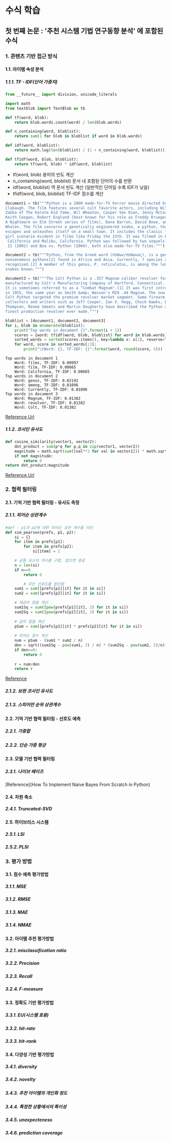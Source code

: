 # 수식 학습
## 첫 번째 논문 : '추천 시스템 기법 연구동향 분석' 에 포함된 수식

### 1. 콘텐츠 기반 접근 방식

#### 1.1. 아이템 속성 분석

##### 1.1.1. TF - IDF(단어 가중치)
```python
from __future__ import division, unicode_literals

import math
from textblob import TextBlob as tb

def tf(word, blob):
    return blob.words.count(word) / len(blob.words)

def n_containing(word, bloblist):
    return sum(1 for blob in bloblist if word in blob.words)

def idf(word, bloblist):
    return math.log(len(bloblist) / (1 + n_containing(word, bloblist)))

def tfidf(word, blob, bloblist):
    return tf(word, blob) * idf(word, bloblist)
```
+ tf(word, blob) 용어의 빈도 계산
+ n_containing(word, bloblist) 문서 내 포함된 단어의 수를 반환
+ idf(word, bloblist) 역 문서 빈도 계산 (일반적인 단어일 수록 IDF가 낮음)
+ tfidf(word, blob, bloblist) TF-IDF 점수를 계산

```python
document1 = tb("""Python is a 2000 made-for-TV horror movie directed by Richard
Clabaugh. The film features several cult favorite actors, including William
Zabka of The Karate Kid fame, Wil Wheaton, Casper Van Dien, Jenny McCarthy,
Keith Coogan, Robert Englund (best known for his role as Freddy Krueger in the
A Nightmare on Elm Street series of films), Dana Barron, David Bowe, and Sean
Whalen. The film concerns a genetically engineered snake, a python, that
escapes and unleashes itself on a small town. It includes the classic final
girl scenario evident in films like Friday the 13th. It was filmed in Los Angeles,
 California and Malibu, California. Python was followed by two sequels: Python
 II (2002) and Boa vs. Python (2004), both also made-for-TV films.""")

document2 = tb("""Python, from the Greek word (πύθων/πύθωνας), is a genus of
nonvenomous pythons[2] found in Africa and Asia. Currently, 7 species are
recognised.[2] A member of this genus, P. reticulatus, is among the longest
snakes known.""")

document3 = tb("""The Colt Python is a .357 Magnum caliber revolver formerly
manufactured by Colt's Manufacturing Company of Hartford, Connecticut.
It is sometimes referred to as a "Combat Magnum".[1] It was first introduced
in 1955, the same year as Smith &amp; Wesson's M29 .44 Magnum. The now discontinued
Colt Python targeted the premium revolver market segment. Some firearm
collectors and writers such as Jeff Cooper, Ian V. Hogg, Chuck Hawks, Leroy
Thompson, Renee Smeets and Martin Dougherty have described the Python as the
finest production revolver ever made.""")

bloblist = [document1, document2, document3]
for i, blob in enumerate(bloblist):
    print("Top words in document {}".format(i + 1))
    scores = {word: tfidf(word, blob, bloblist) for word in blob.words}
    sorted_words = sorted(scores.items(), key=lambda x: x[1], reverse=True)
    for word, score in sorted_words[:3]:
        print("\tWord: {}, TF-IDF: {}".format(word, round(score, 5)))
```
~~~
Top words in document 1
    Word: films, TF-IDF: 0.00997
    Word: film, TF-IDF: 0.00665
    Word: California, TF-IDF: 0.00665
Top words in document 2
    Word: genus, TF-IDF: 0.02192
    Word: among, TF-IDF: 0.01096
    Word: Currently, TF-IDF: 0.01096
Top words in document 3
    Word: Magnum, TF-IDF: 0.01382
    Word: revolver, TF-IDF: 0.01382
    Word: Colt, TF-IDF: 0.01382
~~~
[Reference Url](http://stevenloria.com/finding-important-words-in-a-document-using-tf-idf/)  

##### 1.1.2. 코사인 유사도
```python
def cosine_similarity(vector1, vector2):
    dot_product = sum(p*q for p,q in zip(vector1, vector2))
    magnitude = math.sqrt(sum([val**2 for val in vector1])) * math.sqrt(sum([val**2 for val in vector2]))
    if not magnitude:
        return 0
return dot_product/magnitude
```
[Reference Url](http://billchambers.me/tutorials/2014/12/22/cosine-similarity-explained-in-python.html)  
### 2. 협력 필터링

#### 2.1. 기억 기반 협력 필터링 - 유사도 측정

##### 2.1.1. 피어슨 상관계수
```python
#def - p1과 p2에 대한 피어슨 상관 계수를 리턴
def sim_pearson(prefs, p1, p2):
	si = {}
	for item in prefs[p1]:
		for item in prefs[p2]: 
			si[item] = 1

	# 공통 요소의 개수를 구함, 없으면 종료
	n = len(si)
	if n==0 
		return 0

		# 모든 선호도를 합산함
	sum1 = sum([prefs[p1][it] for it in si])
	sum2 = sum([prefs[p2][it] for it in si])

	# 제곱의 합을 계산
	sum1Sq = sum([pow(prefs[p1][it], 2) for it in si])
	sum2Sq = sum([pow(prefs[p2][it], 2) for it in si])
	
	# 곱의 합을 계산
	pSum = sum([prefs[p1][it] * prefs[p2][it] for it in si])
	
	# 피어슨 점수 계산
	num = pSum - (sum1 * sum2 / n)
	den = sqrt((sum1Sq - pow(sum1, 2) / n) * (sum2Sq - pow(sum2, 2)/n))
	if den==0: 
		return 0
	
	r = num/den
	return r
```
[Reference](http://atin.tistory.com/57)  

##### 2.1.2. 보완 코사인 유사도

##### 2.1.3. 스피어만 순위 상관계수

#### 2.2. 기억 기반 협력 필터링 - 선호도 예측

##### 2.2.1. 가중합
##### 2.2.2. 단순 가중 평균

#### 2.3. 모델 기반 협력 필터링

##### 2.3.1. 나이브 베이즈
[Reference](How To Implement Naive Bayes From Scratch in Python)  
#### 2.4. 차원 축소

##### 2.4.1. Truncated-SVD

#### 2.5. 하이브리스 시스템

##### 2.5.1. LSI
##### 2.5.2. PLSI

### 3. 평가 방법

#### 3.1. 점수 예측 평가방법

##### 3.1.1. MSE
##### 3.1.2. RMSE
##### 3.1.3. MAE
##### 3.1.4. NMAE

#### 3.2. 아이템 추천 평가방법

##### 3.2.1. misclassification ratio
##### 3.2.2. Precision
##### 3.2.3. Recall
##### 3.2.4. F-measure

#### 3.3. 정확도 기반 평가방법

##### 3.3.1. EU(시스템 효용)
##### 3.3.2. hit-rate
##### 3.3.3. hit-rank

#### 3.4. 다양성 기반 평가방법

##### 3.4.1. diversity
##### 3.4.2. novelty
##### 3.4.3. 추천 아이템의 개인화 정도
##### 3.4.4. 특정한 상황에서의 특이성
##### 3.4.5. unexpecteness
##### 3.4.6. prediction coverage
